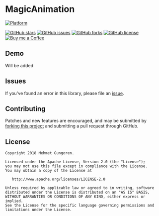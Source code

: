 # MagicAnimation

[![Platform](https://img.shields.io/badge/platform-android-green.svg)](https://github.com/gungoren/MagicAnimation/)
<!-- [![Relase](https://img.shields.io/github/release/gungoren/MagicAnimation.svg)](https://github.com/gungoren/MagicAnimation/releases) -->
[![GitHub stars](https://img.shields.io/github/stars/gungoren/MagicAnimation.svg)](https://github.com/gungoren/MagicAnimation/stargazers) 
[![GitHub issues](https://img.shields.io/github/issues/gungoren/MagicAnimation.svg)](https://github.com/gungoren/MagicAnimation/issues)
[![GitHub forks](https://img.shields.io/github/forks/gungoren/MagicAnimation.svg)](https://github.com/gungoren/MagicAnimation/network/members)
[![GitHub license](https://img.shields.io/github/license/gungoren/MagicAnimation.svg)](https://github.com/gungoren/MagicAnimation)
[![Buy me a Coffee](https://img.shields.io/badge/buy%20me%20a%20coffee-donate-green.svg)](https://ko-fi.com/D1D7MQC5) 


## Demo
Will be added 

## Issues

If you've found an error in this library, please file an [issue][1].

## Contributing

Patches and new features are encouraged, and may be submitted by [forking this project][2] and submitting a pull request through GitHub. 

[1]: https://github.com/gungoren/MagicAnimation/issues
[2]: https://github.com/gungoren/MagicAnimation/fork

License
--------


    Copyright 2018 Mehmet Gungoren.

    Licensed under the Apache License, Version 2.0 (the "License");
    you may not use this file except in compliance with the License.
    You may obtain a copy of the License at

       http://www.apache.org/licenses/LICENSE-2.0

    Unless required by applicable law or agreed to in writing, software
    distributed under the License is distributed on an "AS IS" BASIS,
    WITHOUT WARRANTIES OR CONDITIONS OF ANY KIND, either express or implied.
    See the License for the specific language governing permissions and
    limitations under the License.
